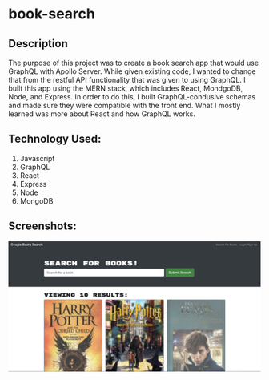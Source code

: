 # book-search

## Description 

The purpose of this project was to create a book search app that would use GraphQL with Apollo Server. While given existing code, I wanted to change that from the restful API functionality that was given to using GraphQL. I built this app using the MERN stack, which includes React, MondgoDB, Node, and Express. In order to do this, I built GraphQL-condusive schemas and made sure they were compatible with the front end. What I mostly learned was more about React and how GraphQL works. 

## Technology Used:

1. Javascript
2. GraphQL
3. React
4. Express
5. Node
6. MongoDB


## Screenshots:

![](/screenshot/hpscreenshot.png)

